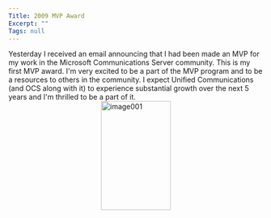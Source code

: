 ```yaml
---
Title: 2009 MVP Award
Excerpt: ""
Tags: null
---
```

Yesterday I received an email announcing that I had been made an MVP for my work in the Microsoft Communications Server community. This is my first MVP award. I'm very excited to be a part of the MVP program and to be a resources to others in the community. I expect Unified Communications (and OCS along with it) to experience substantial growth over the next 5 years and I'm thrilled to be a part of it. 
  <a href="http://www.massivescale.com/blog_files/2009MVPAward_AD14/image001.jpg"><img style="border-bottom:0px;border-left:0px;display:block;float:none;margin-left:auto;border-top:0px;margin-right:auto;border-right:0px;" title="image001" border="0" alt="image001" src="http://www.massivescale.com/blog_files/2009MVPAward_AD14/image001_thumb.jpg" width="138" height="215" /></a>
<img src="http://gotspeech.net/aggbug.aspx?PostID=9137" width="1" height="1"/>